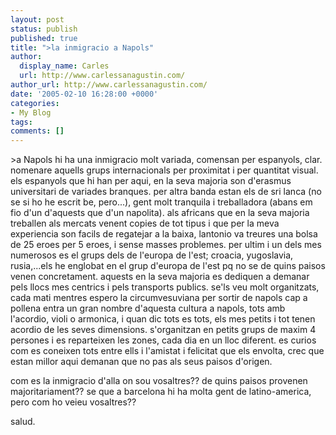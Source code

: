 ```yaml
---
layout: post
status: publish
published: true
title: ">la inmigracio a Napols"
author:
  display_name: Carles
  url: http://www.carlessanagustin.com/
author_url: http://www.carlessanagustin.com/
date: '2005-02-10 16:28:00 +0000'
categories:
- My Blog
tags:
comments: []
---
```

<p>>a Napols hi ha una inmigracio molt variada, comensan per espanyols, clar. nomenare aquells grups internacionals per proximitat i per quantitat visual. els espanyols que hi han per aqui, en la seva majoria son d'erasmus universitari de variades branques. per altra banda estan els de sri lanca (no se si ho he escrit be, pero...), gent molt tranquila i treballadora (abans em fio d'un d'aquests que d'un napolita). als africans que en la seva majoria treballen als mercats venent copies de tot tipus i que per la meva experiencia son facils de regatejar a la baixa, lantonio va treures una bolsa de 25 eroes per 5 eroes, i sense masses problemes. per ultim i un dels mes numerosos es el grups dels de l'europa de l'est; croacia, yugoslavia, rusia,...els he englobat en el grup d'europa de l'est pq no se de quins paisos venen concretament. aquests en la seva majoria es dediquen a demanar pels llocs mes centrics i pels transports publics. se'ls veu molt organitzats, cada mati mentres espero la circumvesuviana per sortir de napols cap a pollena entra un gran nombre d'aquesta cultura a napols, tots amb l'acordio, violi o armonica, i quan dic tots es tots, els mes petits i tot tenen acordio de les seves dimensions. s'organitzan en petits grups de maxim 4 persones i es reparteixen les zones, cada dia en un lloc diferent. es curios com es coneixen tots entre ells i l'amistat i felicitat que els envolta, crec que estan millor aqui demanan que no pas als seus paisos d'origen.</p>
<p>com es la inmigracio d'alla on sou vosaltres?? de quins paisos provenen majoritariament?? se que a barcelona hi ha molta gent de latino-america, pero com ho veieu vosaltres??</p>
<p>salud.</p>
